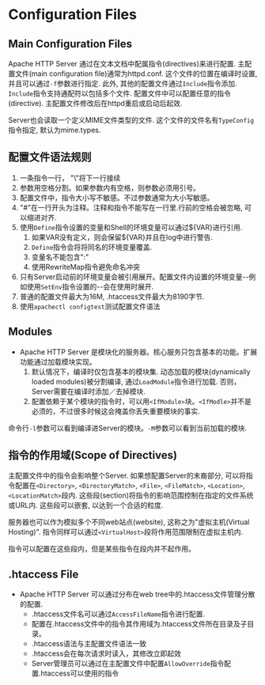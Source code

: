 # Configuration Files


## Main Configuration Files

Apache HTTP Server 通过在文本文档中配属指令(directives)来进行配置. 主配置文件(main configuration file)通常为httpd.conf. 这个文件的位置在编译时设置, 并且可以通过```-f```参数进行指定. 此外, 其他的配置文件通过```Include```指令添加. ```Include```指令支持通配符以包括多个文件. 配置文件中可以配置任意的指令(directive). 主配置文件修改后在httpd重启或启动后起效. 

Server也会读取一个定义MIME文件类型的文件. 这个文件的文件名有```TypeConfig```指令指定, 默认为mime.types.

## 配置文件语法规则
1. 一条指令一行， "\\"将下一行接续  
2. 参数用空格分割。如果参数内有空格，则参数必须用引号。  
3. 配置文件中，指令大小写不敏感。不过参数通常为大小写敏感。  
4. "\#"在一行开头为注释。注释和指令不能写在一行里.行前的空格会被忽略, 可以缩进对齐.  
5. 使用```Define```指令设置的变量和Shell的环境变量可以通过${VAR}进行引用.   
	1. 如果VAR没有定义，则会保留${VAR}并且在log中进行警告.   
	2. ```Define```指令会将将同名的环境变量覆盖.  
	3. 变量名不能包含":"  
	4. 使用RewriteMap指令避免命名冲突    
6. 只有Server启动前的环境变量会被引用展开。配置文件内设置的环境变量--例如使用```SetEnv```指令设置的--会在使用时展开.  
7. 普通的配置文件最大为16M, .htaccess文件最大为8190字节.  
8. 使用```apachectl configtest```测试配置文件语法  

## Modules

* Apache HTTP Server 是模块化的服务器。核心服务只包含基本的功能。扩展功能通过加载模块实现。  
	1. 默认情况下，编译时仅包含基本的模块集. 动态加载的模块(dynamically loaded modules)被分割编译, 通过```LoadModule```指令进行加载. 否则，Server需要在编译时添加／去掉模块.  
	2. 配置依赖于某个模块的指令时，可以用```<IfModule>```块。```<IfModle>```并不是必须的，不过很多时候这会掩盖你丢失重要模块的事实.  

命令行```-l```参数可以看到编译进Server的模块。```-M```参数可以看到当前加载的模块.


## 指令的作用域(Scope of Directives)

主配置文件中的指令会影响整个Server. 如果想配置Server的末裔部分, 可以将指令配置在```<Directory>```, ```<DirectoryMatch>```, ```<File>```, ```<FileMatch>```, ```<Location>```, ```<LocationMatch>```段内. 这些段(section)将指令的影响范围控制在指定的文件系统或URL内. 这些段可以嵌套, 以达到一个合适的粒度.

服务器也可以作为模拟多个不同web站点(website), 这称之为"虚拟主机(Virtual Hosting)". 指令同样可以通过```<VirtualHost>```段将作用范围限制在虚拟主机内.

指令可以配置在这些段内，但是某些指令在段内并不起作用。

## .htaccess File

* Apache HTTP Server 可以通过分布在web tree中的.htaccess文件管理分散的配置.  
	* .htaccess文件名可以通过```AccessFileName```指令进行配置.   
	* 配置在.htaccess文件中的指令其作用域为.htaccess文件所在目录及子目录。  
	* .htaccess语法与主配置文件语法一致  
	* .htaccess会在每次请求时读入，其修改立即起效  
	* Server管理员可以通过在主配置文件中配置```AllowOverride```指令配置.htaccess可以使用的指令  

